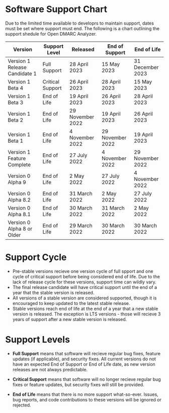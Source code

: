 # Software Support Chart

Due to the limited time available to developrs to maintain support, dates must be set where support must end. The following is a chart outlining the support shedule for Open DMARC Analyzer.

| Version                             | Support Level    | Released         | End of Support   | End of Life      |
| ----------------------------------- | ---------------- | ---------------- | ---------------- | ---------------- |
| Version 1 Release Candidate 1       | Full Support     | 28 April 2023    | 15 May 2023      | 31 December 2023 |
| Version 1 Beta 4                    | Critical Support | 26 April 2023    | 28 April 2023    | 15 May 2023      |
| Version 1 Beta 3                    | End of Life      | 19 April 2023    | 26 April 2023    | 28 April 2023    |
| Version 1 Beta 2                    | End of Life      | 29 November 2022 | 19 April 2023    | 26 April 2023    |
| Version 1 Beta 1                    | End of Life      | 4 November 2022  | 29 November 2022 | 19 April 2023    |
| Version 1 Feature Complete          | End of Life      | 27 July 2022     | 4 November 2022  | 29 November 2022 |
| Version 0 Alpha 9                   | End of Life      | 2 May 2022       | 27 July 2022     | 4 November 2022  |
| Version 0 Alpha 8.2                 | End of Life      | 31 March 2022    | 2 May 2022       | 27 July 2022     |
| Version 0 Alpha 8.1                 | End of Life      | 30 March 2022    | 31 March 2022    | 2 May 2022       |
| Version 0 Alpha 8 or Older          | End of Life      | 29 March 2022    | 30 March 2022    | 30 March 2022    |

# Support Cycle

- Pre-stable versions recieve one version cycle of full spport and one cycle of critical support before being considered end of life. Due to the lack of release cycle for these versions, support time can wildly vary.
- The final release candidate will have critical support until the end of a year that the stable version is released.
- All versions of a stable version are considered supported, though it is encouraged to keep updated to the latest stable release.
- Stable versions reach end of life at the end of a year that a new stable version is released. The exception is LTS versions - those will recieve 3 years of support after a new stable version is released.

# Support Levels

- **Full Support** means that software will recieve regular bug fixes, feature updates (if applicable), and security fixes. All current versions do not have an expected End of Support or End of Life date, as new version releases are not always predictable.

- **Critical Support** means that software will no longer recieve regular bug fixes or feature updates, but security fixes will still be provided.

- **End of Life** means that there is no more support what-so-ever. Issues, bug reports, and code contributions to these versions will be ignored or rejected.

